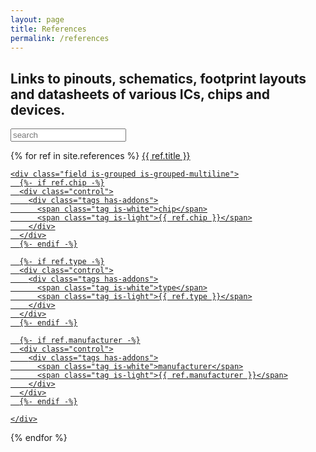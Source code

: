 ```yaml
---
layout: page
title: References
permalink: /references
---
```


<h2 class="subtitle">Links to pinouts, schematics, footprint layouts and datasheets of various ICs, chips and devices.</h2>

<style id="search_style"></style>

<nav class="panel">
  <div class="panel-block">
    <p class="control has-icons-left">
      <input class="input is-large" type="text" id="search" placeholder="search">
      <span class="icon is-small is-left">
        <i class="fas fa-search" aria-hidden="true"></i>
      </span>
    </p>
  </div>

  {% for ref in site.references %}
  <a class="panel-block searchable" data-index="{{ ref.title | downcase }} {{ ref.chip | downcase }} {{ ref. manufacturer | downcase }} {{ ref.type | downcase }} {{ ref.version | downcase }}" href="{{ ref.source }}">
    <span class="panel-icon">
      <i class="fas fa-book" aria-hidden="true"></i>
    </span>
    {{ ref.title }}

    <div class="field is-grouped is-grouped-multiline">
      {%- if ref.chip -%}
      <div class="control">
        <div class="tags has-addons">
          <span class="tag is-white">chip</span>
          <span class="tag is-light">{{ ref.chip }}</span>
        </div>
      </div>
      {%- endif -%}

      {%- if ref.type -%}
      <div class="control">
        <div class="tags has-addons">
          <span class="tag is-white">type</span>
          <span class="tag is-light">{{ ref.type }}</span>
        </div>
      </div>
      {%- endif -%}

      {%- if ref.manufacturer -%}
      <div class="control">
        <div class="tags has-addons">
          <span class="tag is-white">manufacturer</span>
          <span class="tag is-light">{{ ref.manufacturer }}</span>
        </div>
      </div>
      {%- endif -%}

    </div>
  </a>
  {% endfor %}
</nav>
